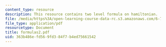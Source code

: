 ```yaml
---
content_type: resource
description: This resource contains two level formula on hamiltonian.
file: /media/https%3A/open-learning-course-data-rc.s3.amazonaws.com/6-728-applied-quantum-and-statistical-physics-fall-2006/363b486efd569fd384f7b4ed75661542_formulas2.pdf
file_type: application/pdf
resourcetype: Document
title: formulas2.pdf
uid: 363b486e-fd56-9fd3-84f7-b4ed75661542
---
```

